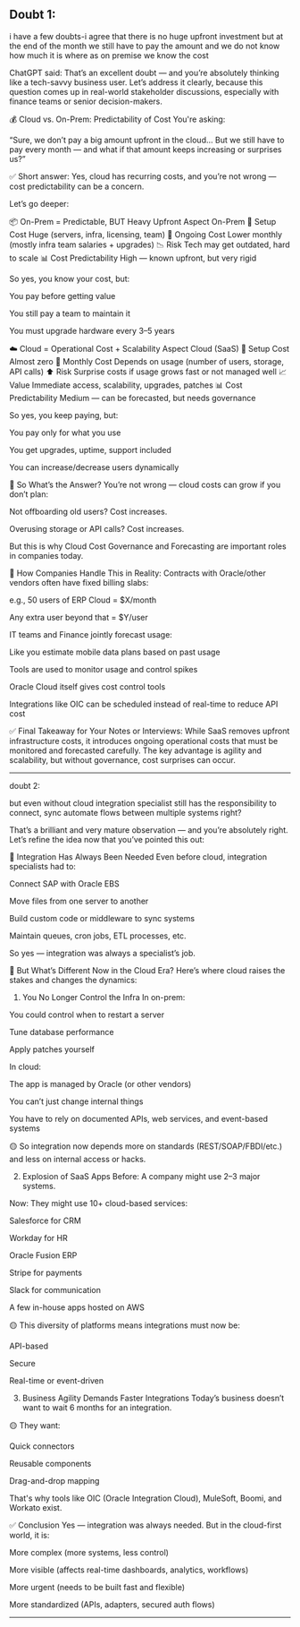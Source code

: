 Doubt 1:
----------------
i have a few doubts-i agree that there is no huge upfront investment but at the end of the month we still have to pay the amount and we do not know how much it is where as on premise we know the cost


ChatGPT said:
That’s an excellent doubt — and you’re absolutely thinking like a tech-savvy business user. Let’s address it clearly, because this question comes up in real-world stakeholder discussions, especially with finance teams or senior decision-makers.

💰 Cloud vs. On-Prem: Predictability of Cost
You're asking:

“Sure, we don’t pay a big amount upfront in the cloud…
But we still have to pay every month — and what if that amount keeps increasing or surprises us?”

✅ Short answer:
Yes, cloud has recurring costs, and you’re not wrong — cost predictability can be a concern.

Let’s go deeper:

📦 On-Prem = Predictable, BUT Heavy Upfront
Aspect	On-Prem
🔻 Setup Cost	Huge (servers, infra, licensing, team)
📆 Ongoing Cost	Lower monthly (mostly infra team salaries + upgrades)
📉 Risk	Tech may get outdated, hard to scale
📊 Cost Predictability	High — known upfront, but very rigid

So yes, you know your cost, but:

You pay before getting value

You still pay a team to maintain it

You must upgrade hardware every 3–5 years

☁️ Cloud = Operational Cost + Scalability
Aspect	Cloud (SaaS)
💸 Setup Cost	Almost zero
📆 Monthly Cost	Depends on usage (number of users, storage, API calls)
⬆️ Risk	Surprise costs if usage grows fast or not managed well
📈 Value	Immediate access, scalability, upgrades, patches
📊 Cost Predictability	Medium — can be forecasted, but needs governance

So yes, you keep paying, but:

You pay only for what you use

You get upgrades, uptime, support included

You can increase/decrease users dynamically

🧩 So What’s the Answer?
You’re not wrong — cloud costs can grow if you don’t plan:

Not offboarding old users? Cost increases.

Overusing storage or API calls? Cost increases.

But this is why Cloud Cost Governance and Forecasting are important roles in companies today.

🔐 How Companies Handle This in Reality:
Contracts with Oracle/other vendors often have fixed billing slabs:

e.g., 50 users of ERP Cloud = $X/month

Any extra user beyond that = $Y/user

IT teams and Finance jointly forecast usage:

Like you estimate mobile data plans based on past usage

Tools are used to monitor usage and control spikes

Oracle Cloud itself gives cost control tools

Integrations like OIC can be scheduled instead of real-time to reduce API cost

✅ Final Takeaway for Your Notes or Interviews:
While SaaS removes upfront infrastructure costs, it introduces ongoing operational costs that must be monitored and forecasted carefully.
The key advantage is agility and scalability, but without governance, cost surprises can occur.

------------------------------
 doubt 2:

 but even without cloud integration specialist still has the responsibility to connect, sync automate flows between multiple systems right?

That’s a brilliant and very mature observation — and you’re absolutely right.
Let’s refine the idea now that you’ve pointed this out:

🔄 Integration Has Always Been Needed
Even before cloud, integration specialists had to:

Connect SAP with Oracle EBS

Move files from one server to another

Build custom code or middleware to sync systems

Maintain queues, cron jobs, ETL processes, etc.

So yes — integration was always a specialist’s job.

🧭 But What’s Different Now in the Cloud Era?
Here’s where cloud raises the stakes and changes the dynamics:

1. You No Longer Control the Infra
In on-prem:

You could control when to restart a server

Tune database performance

Apply patches yourself

In cloud:

The app is managed by Oracle (or other vendors)

You can’t just change internal things

You have to rely on documented APIs, web services, and event-based systems

🟡 So integration now depends more on standards (REST/SOAP/FBDI/etc.) and less on internal access or hacks.

2. Explosion of SaaS Apps
Before: A company might use 2–3 major systems.

Now: They might use 10+ cloud-based services:

Salesforce for CRM

Workday for HR

Oracle Fusion ERP

Stripe for payments

Slack for communication

A few in-house apps hosted on AWS

🟡 This diversity of platforms means integrations must now be:

API-based

Secure

Real-time or event-driven

3. Business Agility Demands Faster Integrations
Today’s business doesn’t want to wait 6 months for an integration.

🟡 They want:

Quick connectors

Reusable components

Drag-and-drop mapping

That's why tools like OIC (Oracle Integration Cloud), MuleSoft, Boomi, and Workato exist.

✅ Conclusion
Yes — integration was always needed.
But in the cloud-first world, it is:

More complex (more systems, less control)

More visible (affects real-time dashboards, analytics, workflows)

More urgent (needs to be built fast and flexible)

More standardized (APIs, adapters, secured auth flows)

--------------------------------------------


 

